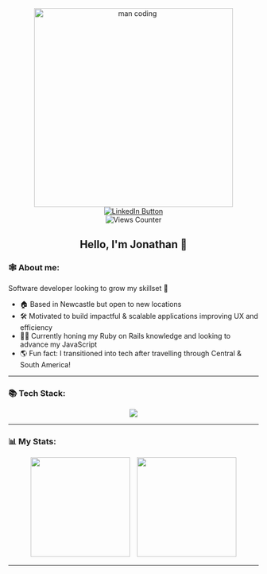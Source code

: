 <div id="header" align="center">
  <img height=400 src="https://i.giphy.com/media/v1.Y2lkPTc5MGI3NjExajQwa2ljcnMweWthbnJpdHp1OGNqd3drNjN1Y[…]MV9pbnRlcm5hbF9naWZfYnlfaWQmY3Q9Zw/R03zWv5p1oNSQd91EP/giphy.gif" alt="man coding">
  <div id="badges" align="center">
    <a href="https://www.linkedin.com/in/jonathan-burdis/"><img src="https://img.shields.io/badge/LinkedIn-21D588?logo=linkedin&logoColor=white&style=for-the-badge" alt="LinkedIn Button"></a>
    <br>
    <img src="https://komarev.com/ghpvc/?username=j-burdis&style=for-the-badge&color=21D588" alt="Views Counter"/>
  </div>
  <h2>Hello, I'm Jonathan 👋</h2>
</div>

### 🕸️ About me:
Software developer looking to grow my skillset 🌱
- 🏠 Based in Newcastle but open to new locations
- 🛠️ Motivated to build impactful & scalable applications improving UX and efficiency
- 🧑‍💻 Currently honing my Ruby on Rails knowledge and looking to advance my JavaScript
- 🌎 Fun fact: I transitioned into tech after travelling through Central & South America!

---

### 📚 Tech Stack:
<div align="center">
  <img src="https://skillicons.dev/icons?i=rails,ruby,js,html,css,sass,heroku,postgres,git">
</div>

---

### 📊 My Stats:

<div align="center">
  <img height=200 src="https://github-readme-stats.vercel.app/api/top-langs/?username=j-burdis&layout=compact&theme=vue-dark" style="display: inline-block; margin-right: 10px;"> 
  <img height=200 src="https://github-readme-stats.vercel.app/api?username=j-burdis&show_icons=true&theme=vue-dark" style="display: inline-block">
</div>

---
